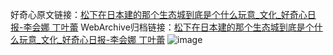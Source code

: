 好奇心原文链接：[松下在日本建的那个生态城到底是个什么玩意_文化_好奇心日报-李会娜 丁叶蕾](https://www.qdaily.com/articles/3983.html)
WebArchive归档链接：[松下在日本建的那个生态城到底是个什么玩意_文化_好奇心日报-李会娜 丁叶蕾](http://web.archive.org/web/20190623153357/https://www.qdaily.com/articles/3983.html)
![image](http://ww3.sinaimg.cn/large/007d5XDpgy1g3vdrcl426j30u03b74qp)